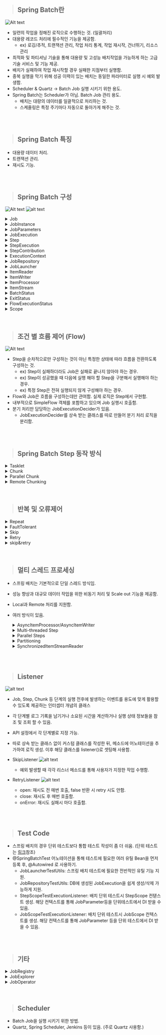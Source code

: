 > ## Spring Batch란

![Alt text](image/image-0.png)

- 일련의 작업을 정해진 로직으로 수행하는 것. (일괄처리)
- 대용량 레코드 처리에 필수적인 기능을 제공함.
  - ex) 로깅/추적, 트랜잭션 관리, 작업 처리 통계, 작업 재시작, 건너뛰기, 리소스 관리
- 최적화 및 파티셔닝 기술을 통해 대용량 및 고성능 배치작업을 가능하게 하는 고급 기술 서비스 및 기능 제공.
- 배치가 실패하여 작업 재시작할 경우 실패한 지점부터 실행함.
- 중복 실행을 막기 위해 성공 이력이 있는 배치는 동일한 파라미터로 실행 시 예외 발생함.
- Scheduler & Quartz -> Batch Job 실행 시키기 위한 용도.
- Spring Batch는 Scheduler가 아님. Batch Job 관리 용도.
  - 배치는 대량의 데이터를 일괄적으로 처리하는 것.
  - 스케줄링은 특정 주기마다 자동으로 돌아가게 해주는 것.

<br/>
<br/>

> ## Spring Batch 특징

- 대용량 데이터 처리.
- 트랜잭션 관리.
- 재시도 기능.

<br/>
<br/>

> ## Spring Batch 구성

![Alt text](image/image.png)
![alt text](image/image-16.png)

<details>
    <summary>Job</summary>

- 배치 처리 과정을 하나의 단위로 만들어 놓은 객체.
- 배치 처리 과정에 있어 전체 계층 최상단에 위치.
- SimpleJob (순차적으로 step 실행 시키는 job)
- FlowJob (특정한 조건과 흐름에 따라 Step 구성하여 실행 시키는 job)

  ![alt text](image/image-7.png)

</details>

<details>
    <summary>JobInstance</summary>

- Job 실행 될 때 생성되는 하나의 Job 논리 실행 단위이며, Job의 상태정보를 가짐.
- Job 실행 시점이 다르므로 Job 실행을 구분해야함.
- DB에서 저장된 캐시 ((Job + JobParameter)해싱) 확인 후 기존 캐시된 instance 없으면 새로 만듬.
- 기본적으로 SpringBoot는 job을 모두 실행함. 설정을 통해 ApplicationRunner 구현체를 통해 실행할 수 있도록 하기. (spring.batch.job.enabled = false)
- </details>

<details>
    <summary>JobParameters</summary>

- JobInstance 구별 역할 및 JobInstance에 보내는 매개변수 역할.
- String, Double, Long, Date 4가지 형식만 지원함.
- 생성 및 바인딩 방법.
  - 앱 실행시 주입 (Java -jar LogBatch.jar requestDate=20210101)
  - 코드로 생성 (JobParameterBuilder, DefaultJobParametersConvertor)
  - SpEL 이용 (@Value("#{jobParameter[requestDate]}"), @JobScope, @StepScope)
- Step에서 사용가능.

</details>

<details>
    <summary>JobExecution</summary>

- JobInstance 실행 결과 상태, 시작시간, 종료시간, 생성시간 등의 정보를 담고 있음.
- FAILED, COMPLETED 등 실행 결과 상태를 가지며, COMPLETED는 실행 완료로 간주되어 재실행 불가능. FAILED는 재실행 가능. 즉, 하나의 JobInstance 실행 결과가 COMPLETED가 될 때까지 JobInstance 재실행 가능.
- 캐시된 JobInstance가 있는 경우, Failed 경우에만 동일한 JobInstance 실행 가능.

  ![alt text](image/image-8.png)
  ![alt text](image/image-9.png)

</details>

<details>
    <summary>Step</summary>

- Job의 배치처리를 정의하고 컨트롤하는데 필요한 모든 정보를 가지고 있는 도메인 객체.
- 배치작업을 어떻게 구성하고 실행할 것인지 Job의 세부작업을 Task 기반으로 설정하고 명세한 객체.
- Job은 최소 1개 이상의 step을 가져야함.
- 기본 구현체
  - TaskletStep (가장 기본이 되는 클래스. Tasklet 타입의 구현체 제어)
  - PartitionStep (멀티스레드 방식으로 Step을 여러개로 분리해서 실행)
  - JobStep (Step 내에서 Job 실행. job->step->job->step)
  - FlowStep (Step 안에서 Flow 실행)
- 기본적으로 Job은 여러 Step으로 구성되며, 각 Step은 실제 해야할 일들이 정의되어 있음.

  ![alt text](image/image-10.png)

</details>

<details>
    <summary>StepExecution</summary>

- Step 실행 시도를 의미하며 실행 중 발생한 정도들을 저장하는 객체.
- Step의 시작, 종료, 상태 등의 정보, JobExecution에 저장되는 정보 외에 Read Count, Write Count, Commit Count, Skip Count 등의 정보를 가짐.
- Job이 재실행 되더라도 이미 성공한 Step은 재실행하지 않으며 실패한 Step부터 실행됨.
- Job 하나에 여러 Step이 있을 때, 실패한 Step 이후의 Step은 실행 되지 않으므로 실패 이후의 Step은 StepExecution 생성 안됨.
- StepExecution 하나라도 실패한다면 JobExecution 실패함.

  ![alt text](image/image-11.png)

</details>

<details>
  <summary>StepContribution</summary>

- 청크 프로세스의 변경사항을 버퍼링 한 후 StepExecution 업데이트하는 도메인 객체.
- 청크 커밋 직전 StepExecution의 apply 메서드를 호출하여 상태를 업데이트 함.

  ![alt text](image/image-12.png)

</details>

<details>
    <summary>ExecutionContext</summary>

- 키 값으로 된 컬렉션으로 StepExecution, JobExecution 객체 상태를 저장하고 공유하는 객체.

  - JobExecutionContext: Commit 시점에 데이터 저장. 각 Job별 하나씩 가짐. Job 간 공유 안됨. 해당 Job의 Step간 공유 가능.
  - StepExecutionContext: 실행 사이에 데이터 저장. 각 Step별 하나씩 가짐. Step 간 공유 안됨.

  ![alt text](image/image-13.png)

</details>

<details>
    <summary>JobRepository</summary>

- 위에서 설명한 모든 용어의 처리 정보와 배치 작업 정보를 저장하는 저장소.

  ![alt text](image/image-14.png)

</details>

<details>
    <summary>JobLauncher</summary>

- Job과 JobParameter 인자를 받아 Job 실행하고 최종 Client에게 JobExecution 반환.
- 동기적 실행. (기본값으로 JobExecution 획득하고 배치 처리를 완료한 이후 Client에게 JobExecution 반환. 스케줄러 배치 처리에 적합.)
- 비동기적 실행. (TaskExecutor를 SimpleAsyncTaskExecutor로 설정. JobExecution 획득 후 바로 Client에게 JobExecution 반환. http 요청에 의한 배치처리에 적합.)

  ![alt text](image/image-15.png)

</details>

<details>
    <summary>ItemReader</summary>

- Step에서 Item 읽어오는 인터페이스.
- DB, File, XML, JSON, JMS(Java Message Service) 등 다양한 데이터 소스를 읽어오는 역할.
  - FlatFileItemReader (2차원 데이터로 표현된 유형의 파일 처리)
  - StaxEventItemReader (XML 유형 파일 처리)
  - JsonItemReader (JSON 유형 파일 처리)
  - 자세한 사항은 필요할 때 찾아보기 [링크](https://tonylim.tistory.com/434)
- Spring Batch에서 지원하지 않는 Reader가 필요할 경우 인터페이스를 활용하여 직접 만들 수 있음.
- Spring의 JdbcTemplate는 분할 처리를 지원하지 않으므로(기본적으로 select만 사용할 경우 조건에 맞는 모든 데이터를 가져오므로) 개발자가 직접 limit, offset 작업을 해주어야 함. 이를 해결하기 위한 방법으로 Cursor, Paging가 있음.(DB 처리 방식)
- Cursor
  - JDBC ResultSet 기본 메커니즘을 사용함. (ResultSet이 Open 될 때마다 next() 메소드가 호출되어 DB 데이터를 반환하는 형식)
  - Streaming 형식으로 데이터를 처리함.
  - DB와 커넥션을 맺은 경우 fetchSize 만큼 조회 후 메모리에 저장. 저장된 메모리에서 하나씩 읽아옴. (fetchSize가 없으면 select 구문이 여러번 돌아 비효율적. 단, 메모리 사용량이 증가함.)
  - DB와의 SocketTimeout을 충분히 큰 값으로 설정해야 함. (하나의 Connection으로 Batch가 끝날때까지 사용되기 때문에 중간에 연결이 끊길 수 있음. 따라서 오래 걸리는 Batch는 PagingItemReader를 사용하는게 더 나음.)
- Paging

  - 한번에 Page 단위로 데이터를 처리.
  - 한번에 설정한 Page Size 만큼 데이터를 읽어옴. (페이징 단위의 결과만 메모리에 할당하므로 메모리 사용량을 줄일 수 있음.)
  - 페이지를 읽을 때 마다 Connection을 맺고 끊음. (Connection 유지 시간이 길지 않을 때 사용.)
  - Spring Batch는 offset과 limit을 PageSize에 맞게 자동으로 생성해줌. 단, 쿼리는 개별적으로 실행함.
  - 각 페이지마다 새로운 쿼리를 실행하므로 페이징시 결과를 정렬하는 것이 중요함. 따라서, Order By 사용 권장됨.

  ![alt text](image/image-6.png)

</details>

<details>
    <summary>ItemWriter</summary>

- DB, File, XML, JSON, JMS(Java Message Service) 등 다양한 형태로 데이터를 쓰는 역할.
  - FlatFileItemWriter (2차원 데이터 유형의 파일 처리)
  - StaxEventItemWriter (XML 유형 파일 처리)
  - JsonFileItemWriter (JSON 유형 파일 처리)
  - 자세한 사항은 필요할 때 찾아보기 [링크](https://tonylim.tistory.com/435)
- DB의 경우 ChunkSize 만큼 쌓아서 일괄 처리함.

</details>

<details>
    <summary>ItemProcessor</summary>

- Writer, Reader 사이에서 비즈니스 로직을 처리하는 역할.
- 필수는 아니며 비즈니스 로직을 따로 정리하기 위해 사용함.
- 주의점으로 repeatChunk 실습에서 java와 kotlin의 반복 출력 갯수가 다른데 이유는 다음과 같음.
  - List<String> 이 주어졌을때, ItemProcessor<String, String>은 List의 아이템 하나당 한번 실행되는 것이 아님. List<String> 하나를 받아 한번 실행되는 것임. List<String>의 아이템 하나 하나에 String::UpperCase 를 적용 후 전체 변환한 아이템들을 ItemProcessor로 리턴하는 것일뿐임. 즉, 아이템 하나하나에 적용을 하고 싶다면 코틀린 처럼 it->{} 을 사용하고 리턴해야함.

</details>

<details>
  <summary>ItemStream</summary>

- ItemReader와 ItemWriter 처리 과정 중 상태를 저장하고 오류가 발생하면 해당 상태를 참조하여 실패한 곳에서 재시작 하도록 지원함.
- ExecutionContext를 매개변수로 받아 상태 정보를 업데이트함.
- ItemReader, ItemWriter에서 ItemStream을 구현하고 있음.

</details>

<details>
    <summary>BatchStatus</summary>

- JobExecution과 StepExecution의 속성.
- Job과 Step의 종료 후 최종 결과 상태.
- COMPLETED, STARTING, STARTED, STOPPING, STOPPED, FAILED, ABANDONED, UNKNOWN.

</details>

<details>
    <summary>ExitStatus</summary>

- JobExecution과 StepExecution의 속성.
- Job과 Step의 실행 후 종료 되었을때의 상태.
- 기본적으로 BatchStatus와 동일한 값으로 설정함.
- UNKNOWN, EXECUTING, COMPLETED, NOOP, FAILED, STOPPED.

</details>

<details>
    <summary>FlowExecutionStatus</summary>

- FlowExecution의 속성.
- Flow 실행 후 최종 결과 상태.
- Flow 내 Step의 ExitStatus 값을 FlowExecutionStatus 값으로 저장.
- COMPLETED, STOPPED, FAILED, UNKNOWN.

</details>

<details>
    <summary>Scope</summary>

- 해당 어노테이션을 추가하면 해당 함수의 파라미터에 데이터 추가 가능.
- 해당 어노테이션을 사용하면 Bean의 생성 지점을 지정된 Scope가 실행 되는 시점으로 지연시킴.
- 장점
  - Bean 생성 지연을 통해 Application 실행되는 시점이 아닌 비즈니스 로직 처리 단계에서 Job Parameter를 할당 할 수 있음.
  - 동일한 컴포넌트 병렬 혹은 동시에 사용 시 유용함.
    - ex) 서로 다른 Step에서 하나의 Tasklet을 두고 마구잡이로 상태를 변경하는 것을 막을 수 있음.
- @JobScope
  - 해당 어노테이션과 @Bean을 사용하면 해당 컴포넌트 Job 실행 시점에 Spring Bean 생성함.
  - JobParameters, JobExecutionContext 사용 가능.
  - Step 선언문에 적용.
- @StepScope
  - 해당 어노테이션과 @Bean을 사용하면 해당 컴포넌트 Step 실행 시점에 Spring Bean으로 생성함.
  - JobParameters, JobExecutionContext, StepExecutionContext 사용 가능.
  - Tasklet, ItemReader, ItemWriter, ItemProcessor 선언문에 적용.

</details>

<br/>
<br/>

> ## 조건 별 흐름 제어 (Flow)

![Alt text](image/image-3.png)

- Step을 순차적으로만 구성하는 것이 아닌 특정한 상태에 따라 흐름을 전환하도록 구성하는 것.
  - ex) Step이 실패하더라도 Job은 실패로 끝나지 않아야 하는 경우.
  - ex) Step이 성공했을 때 다음에 실행 해야 할 Step을 구분해서 실행해야 하는 경우.
  - ex) 특정 Step은 전혀 실행되지 않게 구성해야 하는 경우.
- Flow와 Job은 흐름을 구성하는데만 관여함. 실제 로직은 Step에서 구현함.
- 내부적으로 SimpleFlow 객체를 포함하고 있으며 Job 실행시 호출함.
- 분기 처리만 담당하는 JobExecutionDecider가 있음.
  - JobExecutionDecider를 상속 받는 클래스를 따로 만들어 분기 처리 로직을 분리함.

<br/>
<br/>

> ## Spring Batch Step 동작 방식

<details>
    <summary>Tasklet</summary>

- Step 단계에서 '단일 레코드', '파일' 등 하나의 작업만 처리하는 방식.
- 각각의 처리를 하나의 트랜잭션에서 처리함.
- 파일을 읽고 처리한 다음 결과를 데이터베이스에 쓰는 등의 작업을 수행함.
- 단일 작업으로 작업이 끝날 때까지 대기 해야함.
- 대용량 데이터 처리에 적합하지 않음.
- Step은 Tasklet 단위로 처리되고, Tasklet 중에서 ChunkOrientedTasklet을 통해 Chunk를 처리함.

</details>

<details>
    <summary>Chunk</summary>

![alt text](image/image-4.png)
![alt text](image/image-5.png)

- Chunk: 데이터를 일정한 크기로 나눈 데이터 셋.
  - Chunk 단위로 나누면 전체 데이터를 한 번에 처리하지 않아도 되어 메모리 부하를 줄이고 성능을 향상시킬 수 있음.
- Step 단계에서 '단일 레코드를 묶어서' Chunk로 만들고 여러 Chunk 작업을 처리하는 방식.
- 묶인 레코드 Chunk를 각각 하나의 트랜잭션으로 처리하므로 실패시 해당 Chunk만 롤백.
- 병렬 처리를 위해 Chunk 사용하되, 순차적으로 처리하는 방식임.
- 대용량 데이터를 처리할 때 사용하며, 중복 처리나 실패한 레코드 처리 등 예외 상황에 대한 대처가 용이함.
- Reader로 하나의 데이터를 읽어옴.
- 읽어온 데이터를 Processor에서 가공.
- 가공된 데이터들을 별도의 공간에 Chunk 단위 만큼 모음.
- 다 쌓이면 Writer에 전달하고 Writer는 해당 데이터들을 일괄 저장함.
- Chunk Size vs Page Size
  - Chunk Size는 트랜잭션 범위를 설정하는 방법. 즉, 한 번에 처리할(커밋) 데이터의 수를 의미함.
  - Page Size는 처리할 데이터의 수를 설정하는 방법. 즉, 한 번에 몇개의 데이터를 처리할지 의미함.
  - 예를 들어, Chunk Size = 10, Page Size = 2 일 경우, Reader, Processor, Writer가 한번에 2개의 데이터 처리를 5번 반복하여 총 10개의 데이터를 처리해야 한번의 커밋이 발생함.
  - 따라서, 효과적인 성능 향상은 Page Size를 크게하고 해당 사이즈에 동일한 Chunk Size를 설정하여 대용량 처리 후 한번에 커밋하는 것이 좋음.
- PagingReader 주의사항
  - 페이징 처리 시 각 쿼리에 Offset, Limit를 지정해야함. 이때, 순서가 보장될 수 있도록 Order By를 사용해야 함.

</details>

<details>
    <summary>Parallel Chunk</summary>

![Alt text](image/image-1.png)

- Chunk 방식의 처리에서 더욱 빠른 처리 속도를 위해 Chunk를 독립적으로 처리하여 여러 개의 Chunk를 병렬로 처리 하는 방식.
- 여러 대의 서버에서 동시에 작업을 처리할 때 사용할 수 있음.

</details>

<details>
    <summary>Remote Chunking</summary>

![Alt text](image/image-2.png)

- 여러 대의 서버에서 대용량 데이터 처리를 수행할 때 사용함.
- 서버 간에 데이터를 공유하고 각 서버에서 병렬로 처리함.

</details>

<br/>
<br/>

> ## 반복 및 오류제어

<details>
  <summary>Repeat</summary>

- 작업을 얼마나 반복할지 제어할 수 있는 기능.
- 특정 조건이 충족 될 때까지 Step 또는 Chunk 반복하도록 설정 가능하며 RepeatOperation을 사용함. (step 반복은 실제 Step이 반복되는게 아닌 Step의 비즈니스 로직을 구현한 tasklet이 반복되는 것임.)
- 기본 구현체로 RepeatTemplate 제공.

  - RepeatStatus의 리턴 값에 따라 tasklet, chunk 반복 할지 정함.
  - RepeatStatus
    - 스프링배치의 처리가 끝났는지 판별하기 위한 열거형 (Enum)
    - CONTINUABLE(작업이 남아있음), FINISHED(더 이상의 반복 없음)
  - CompletionPolicy
    - RepeatTemplate의 iterate 메소드 안에서 반복을 중단할지 결정
    - 실행 횟수 또는 완료시기, 오류 발생시 수행할 작업에 대한 반복여부 결정
    - 정상 종료를 알리는데 사용됨.
  - ExceptionHandler
    - RepeatCallback 안에서 예외가 발생하면 RepeatTemplate가 ExceptionHandler 참조하여 예외를 다시 던질지 여부 결정함.
    - 예외를 받아 다시 던진다면 반복 종료.
    - 비정상 종료를 알리는데 사용됨.

  ![alt text](image/image-17.png)
  ![alt text](image/image-18.png)
  ![alt text](image/image-19.png)
  ![alt text](image/image-20.png)
  ![alt text](image/image-21.png)

</details>

<details>
  <summary>FaultTolerant</summary>

- Job 실행 중 오류 발생 시 장애를 처리하기 위한 기능.
- 오류가 발생하면 Step이 즉시 종료되지 않고 Retry 혹은 Skip 기능을 활성화 하여 서비스가 돌아가도록 할 수 있음.
- FaultTolerant는 청크 기반의 포로세스 기반위에 Skip, Retry 기능이 추가되어 재정의 되어 있음.
</details>

<details>
  <summary>Skip</summary>

- ItemReader, ItemProcessor, ItemWriter 에서 적용 가능.
- 데이터를 처리하는 동안 설정된 Exception 발생한 경우, 해당 처리를 건너 뛰는 기능.
- 사소한 오류에 대해 Step 실패 처리 대신 Skip을 할 수 있음.
- 오류 발생 시 스킵 설정에 의해 Item2 건너뛰고 Item3부터 다시 처리.
- ItemReader는 예외가 발생하면 해당 아이템만 스킵하고 진행.
- ItemWriter, ItemProcessor에서 예외 발생 시 Chunk의 처음으로 돌아간 뒤 스킵된 아이템을 제외한 나머지 아이템들을 가지고 처리함.
- ItemReader가 캐싱을 해놓기 때문에 따로 io 작업 하지 않으며, processor는 캐싱된 것을 받은 뒤 item2 처리 때 skip함.
- ItemWriter도 ItemProcessor 캐싱 데이터를 가져와 예외 발생한 Item Skip.
- Skip 설정 시 횟수는 총 횟수임. 즉, Reader, Processor, Writer에서 일어난 모든 Skip 횟수가 넘으면 Exception 던지고 Batch 종료.

  ![alt text](image/image-22.png)

</details>

<details>
  <summary>Retry</summary>

- ItemProcessor, ItemWriter 에서 적용 가능. (두개만 RetryTemplate 안에서 돌기 때문.)
- 설정된 Exception 발생 시 데이터 처리를 재시도하는 기능.
- Reader는 retry 기능이 없다. 오류 발생 시 Chunk 단계의 처음부터 다시 시작함.
- 예외 발생 시 재시도 대상에 포함된 예외인지와 재시도 카운터를 체크해서 retry 결정함. 만약 retry 할 수 없다면 recoverCallback을 수행함.

  ![alt text](image/image-23.png)

</details>

<details>
  <summary>skip&retry</summary>

- 기본적으로 retry 후 skip.
- retry로 예외를 처리했다면 skip은 예외가 발생하지 않은 것이 되어 작동 x.
- retry 횟수가 초과되더라도 recover에서 어떻게 처리하는지에 따라 skip 작동 유무가 다름. (recover에서 예외를 처리해버릴 수도 있기 때문.)

  ![alt text](image/image-24.png)
  ![alt text](image/image-25.png)
  ![alt text](image/image-26.png)

</details>

<br/>
<br/>

> ## 멀티 스레드 프로세싱

- 스프링 배치는 기본적으로 단일 스레드 방식임.
- 성능 향상과 대규모 데이터 작업을 위한 비동기 처리 및 Scale out 기능을 제공함.
- Local과 Remote 처리를 지원함.
- 여러 방식이 있음.
  <details>
    <summary>AsyncItemProcessor/AsyncItemWriter</summary>

  ![alt text](image/image-27.png)

  - step 안에서 해당 Processor/Writer에 별도의 스레드가 할당되어 비동기 동작하는 구조.
  - processor에서 리턴 값으로 List<Future<"T">> 반환.
  - writer는 processor에서 비동기 실행이 완료될 때까지 대기.
  - 주의할 점은 AsyncItem은 비동기 실행을 위한 박스이고 해당 로직 안에서 실제 실행하려는 Item을 SetDelegate() 해줘야 함.

  ```java
  @Bean
  public AsyncItemProcessor asyncItemProcessor() throws Exception {
      AsyncItemProcessor<Customer, Customer> asyncItemProcessor = new AsyncItemProcessor();

      asyncItemProcessor.setDelegate(customItemProcessor());
      asyncItemProcessor.setTaskExecutor(new SimpleAsyncTaskExecutor());
      // asyncItemProcessor.setTaskExecutor(taskExecutor());
      asyncItemProcessor.afterPropertiesSet();

      return asyncItemProcessor;
  }

  @Bean
  public AsyncItemWriter asyncItemWriter() throws Exception {
      AsyncItemWriter<Customer> asyncItemWriter = new AsyncItemWriter<>();

      asyncItemWriter.setDelegate(customItemWriter());
      asyncItemWriter.afterPropertiesSet();

      return asyncItemWriter;
  }

  ```

  </details>
  <details>
    <summary>Multi-threaded Step</summary>

  ![alt text](image/image-28.png)

  - Step 내에서 멀티 스레드로 Chunk 기반 처리가 이루어는 방법.
  - TaskExecutorRepeatTemplate가 반복자로 사용되며 설정된 개수 만큼의 스레드를 생성하여 수행함.
  - 각각의 스레드가 독립적으로 수행되는데, ItemReader에서 충돌 방지를 위해 Thread-Safe 한 Reader만 사용해야 함.
  - JDBCPagingItemReader, JPAPagingItemReader는 Thread-Safe 함.
  - Thread-Safe 하지 않을 경우 동시성 오류가 발생함.

  </details>
  <details>
    <summary>Parallel Steps</summary>

  ![alt text](image/image-29.png)

  - SplitState 사용해서 여러 개의 Flow를 병렬로 실행하는 구조.
  - FlowExecutionStatus에서 Flow 실행 완료 결과들을 취합하여 다음 단계로 넘어갈지 결정함.

  ```java
  @Bean
  public Job job() {
      return jobBuilderFactory.get("batchJob")
              .incrementer(new RunIdIncrementer())
              .start(flow1())
              .split(taskExecutor()).add(flow2(),flow3())
              .next(flow4())
              .end()
              .listener(new StopWatchJobListener())
              .build();
  }
  // flow1이 끝나면 flow2, flow3가 병렬 실행됨.
  // 2,3이 끝난 뒤 flow4가 실행됨.
  ```

  </details>
  <details>
    <summary>Partitioning</summary>

  ![alt text](image/image-30.png)
  ![alt text](image/image-31.png)

  - MasterStep이 SlaveStep 실행하는 구조.
  - SlaveStep은 각 스레드에 의해 독립적으로 실행되며, 독립적인 StepExecution 파라미터 환경을 구성함.
  - ItemReader, ItemProcessor, ItemWriter 등 비동기 설정이 되어 있어야 다른 step의 멀티 스레드가 동작한다는 것을 잊지 말자.
  - MasterStep = PartitionStep. 파티셔닝 기능을 수행하는 Step 구현체이며 파티셔닝 수행 후 StepExecutionAggregator를 사용해 각각의 StepExecution 정보를 최종 집계함.
  - PartitionHandler. PartitionStep에 의해 호출되며 스레드를 생성해 WorkStep을 병렬로 실행함. WorkStep에서 사용할 StepExecution 생성은 StepExecutionSplitter와 Partitioner에게 위임함. WorkStep을 병렬로 실행 후 최종 결과를 담은 StepExecution을 PartitionStep에 반환함.
  - StepExecutionSplitter. WorkStep에서 사용할 StepExecution을 gridSize 만큼 생성함. Partitioner를 통해 ExecutionContext를 얻어서 StepExecution에 매핑함.
  - Partitioner. StepExecution에 매핑할 ExecutionContext를 gridSize 만큼 생성함. 각 ExecutionContext에 저장된 정보는 WorkStep을 실행하는 스레드마다 독립적으로 참조 및 활용이 가능함.
  - 결국 Step을 실행시키기 위해 필요한 StepExecution, ExecutionContext를 만드는 과정임.

  </details>
  <details>
    <summary>SynchronizedItemStreamReader</summary>

  - Thread-Safe 하지 않은 ItemReader를 Thread-Safe 하게 처리하도록 만들어주는 역할
  - Spring Batch 4.0 부터 지원함.
  - AsyncItemProcessor의 구성과 비슷한 구성.

  ```java
  @Bean
  @StepScope
  public SynchronizedItemStreamReader<Customer> customItemReader() {
      JdbcCursorItemReader<Customer> notSafetyReader = new JdbcCursorItemReaderBuilder<Customer>()
              .fetchSize(60)
              .dataSource(dataSource)
              .rowMapper(new BeanPropertyRowMapper<>(Customer.class))
              .sql("select id, firstName, lastName, birthdate from customer")
              .name("SafetyReader")
              .build();

      return new SynchronizedItemStreamReaderBuilder<Customer>()
              .delegate(notSafetyReader)
              .build();
  }
  ```

<br/>
<br/>

> ## Listener

![alt text](image/image-32.png)

- Job, Step, Chunk 등 단계의 실행 전후에 발생하는 이벤트를 용도에 맞게 활용할 수 있도록 제공하는 인터셉터 개념의 클래스
- 각 단계별 로그 기록을 남기거나 소요된 시간을 계산하거나 실행 상태 정보들을 참조 및 조회 할 수 있음.
- API 설정에서 각 단계별로 지정 가능.
- 따로 상속 받는 클래스 없이 커스텀 클래스를 작성한 뒤, 메소드에 어노테이션을 추가하여 로직 생성. 이후 해당 클래스를 listener()로 셋팅해 사용함.
- SkipListener
  ![alt text](image/image-33.png)

  - 예외 발생할 때 각각 리스너 메소드를 통해 사용자가 지정한 작업 수행함.

- RetryListener
  ![alt text](image/image-34.png)

  - open: 재시도 전 매번 호출, false 반환 시 retry 시도 안함.
  - close: 재시도 후 매번 호출함.
  - onError: 재시도 실패시 마다 호출함.

<br/>
<br/>

> ## Test Code

- 스프링 배치의 경우 단위 테스트보다 통합 테스트 작성이 좀 더 쉬움. (단위 테스트는 [링크](https://jojoldu.tistory.com/456)참조)
- @SpringBatchTest 어노테이션을 통해 테스트에 필요한 여러 유틸 Bean을 먼저 등록 후, @Autowired 로 사용하기.
  - JobLauncherTestUtils: 스프링 배치 테스트에 필요한 전반적인 유틸 기능 지원.
  - JobRepositoryTestUtils: DB에 생성된 JobExecution을 쉽게 생성/삭제 가능하게 지원.
  - StepScopeTestExecutionListener: 배치 단위 테스트시 StepScope 컨텓스트 생성. 해당 컨텍스트를 통해 JobParameter등을 단위테스트에서 DI 받을 수 있음.
  - JobScopeTestExecutionListener: 배치 단위 테스트시 JobScope 컨텍스트를 생성. 해당 컨텍스트를 통해 JobParameter 등을 단위 테스트에서 DI 받을 수 있음.

<br/>
<br/>

> ## 기타

  <details>
    <summary>JobRegistry</summary>

- 생성된 Job을 자동으로 등록, 추적, 관리하며 여러 곳에서 Job을 생성한 경우 ApplicationContext에서 Job을 수집해서 사용할 수 있음.
- 기본 구현체로 Map 기반의 MapJobRegistry 클래스를 제공함. (JobName이 Key, job 인스턴스가 value)
- JobRegistryBeanPostProcessor: BeanPostProcessor 단계에서 bean 초기화 시 자동으로 JobRegistry에 Job 등록 시켜주는 Processor

  </details>

  <details>
    <summary>JobExplorer</summary>

- JobRepository의 readeOnly 버전.
- 실행중인 Job의 실행 정보인 JobExecution 또는 Step의 실행 정보인 StepExecution을 조회할 수 있음.

  </details>

  <details>
    <summary>JobOperator</summary>

- JobExplorer, JobRepository, JobRegistry, JobLauncher를 포함하고 있음.
- 배치의 중단, 재시작, Job 요약 등의 모니터링 가능.
- 기본 구현체로 SimpleJobOperator 클래스 제공함.

```java
@RestController
public class JobController {

 @Autowired
 private JobRegistry jobRegistry;

 @Autowired
 private JobOperator jobOperator;

 @Autowired
 private JobExplorer jobExplorer;

 @PostMapping(value = "/batch/start")
 public String start(@RequestBody JobInfo jobInfo) throws Exception {

    for(Iterator<String> iterator = jobRegistry.getJobNames().iterator(); iterator.hasNext();){

       SimpleJob job = (SimpleJob)jobRegistry.getJob(iterator.next());
       System.out.println("job name: " + job.getName());

       jobOperator.start(job.getName(), "id=" + jobInfo.getId());
    }

    return "batch is started";
 }

 @PostMapping(value = "/batch/restart")
 public String restart() throws Exception {

    for(Iterator<String> iterator = jobRegistry.getJobNames().iterator(); iterator.hasNext();){

       SimpleJob job = (SimpleJob)jobRegistry.getJob(iterator.next());
       System.out.println("job name: " + job.getName());

       JobInstance lastJobInstance = jobExplorer.getLastJobInstance(job.getName());
       JobExecution lastJobExecution = jobExplorer.getLastJobExecution(lastJobInstance);
       jobOperator.restart(lastJobExecution.getId());

    }

    return "batch is restarted";
 }

 @PostMapping(value = "/batch/stop")
 public String stop() throws Exception {

    for(Iterator<String> iterator = jobRegistry.getJobNames().iterator(); iterator.hasNext();){

       SimpleJob job = (SimpleJob)jobRegistry.getJob(iterator.next());
       System.out.println("job name: " + job.getName());

       Set<JobExecution> runningJobExecutions = jobExplorer.findRunningJobExecutions(job.getName());
       JobExecution jobExecution = runningJobExecutions.iterator().next();

       jobOperator.stop(jobExecution.getId());
    }

    return "batch is stopped";
  }
}
```

  </details>

<br/>
<br/>

> ## Scheduler

- Batch Job을 실행 시키기 위한 방법.
- Quartz, Spring Scheduler, Jenkins 등이 있음. (주로 Quartz 사용함.)

